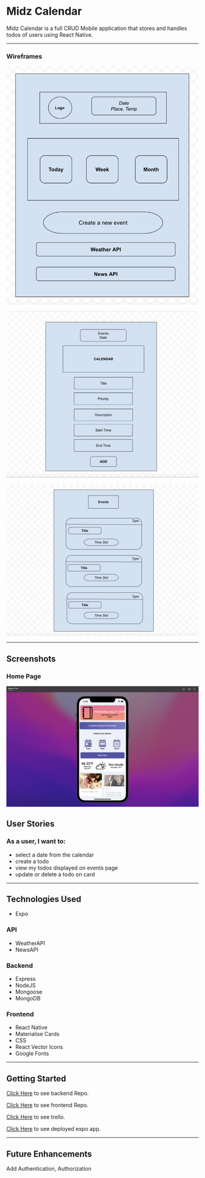 # Midz Calendar

Midz Calendar is a full CRUD Mobile application that stores and handles todos of users using React Native.

---

### Wireframes

![Screenshot](rn-cal.png)

![Screenshot](rn-cal-create-event.png)

![Screenshot](rn-cal-events.png)

---

## Screenshots


### Home Page

![Screenshot](Home.png)




## User Stories

### As a user, I want to:
* select a date from the calendar
* create a todo
* view my todos displayed on events page  
* update or delete a todo on card

---

## Technologies Used

* Expo

### API

* WeatherAPI
* NewsAPI

### Backend

* Express
* NodeJS
* Mongoose
* MongoDB

### Frontend

* React Native 
* Materialise Cards
* CSS
* React Vector Icons
* Google Fonts

---


## Getting Started

[Click Here](https://github.com/madhu-mida/react-native-calendar-todo-backend) to see backend Repo.

[Click Here](https://github.com/madhu-mida/react-native-calendar-todo) to see frontend Repo.

[Click Here](https://trello.com/b/30qVxQWJ/rn-midz-calendar) to see trello.

[Click Here](https://expo.dev/@madhumida/rn-calendar-todo?serviceType=classic&distribution=expo-go ) to see deployed expo app.


---

## Future Enhancements

Add Authentication, Authorization